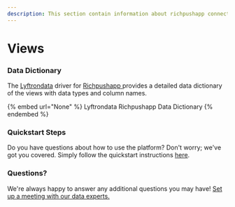 ```yaml
---
description: This section contain information about richpushapp connector views information
---
```


# Views

### Data Dictionary

The [Lyftrondata](https://www.lyftrondata.com/) driver for [Richpushapp](https://www.lyftrondata.com/integration/marketing-analytics/rich-push//)[ ](https://www.lyftrondata.com/integration/richpushapp/)provides a detailed data dictionary of the views with data types and column names.

{% embed url="None" %}
Lyftrondata Richpushapp Data Dictionary
{% endembed %}

### Quickstart Steps

Do you have questions about how to use the platform? Don't worry; we've got you covered. Simply follow the quickstart instructions [here](../README.md).

### Questions? <a href="#questions" id="questions"></a>

We're always happy to answer any additional questions you may have! [Set up a meeting with our data experts.](https://www.lyftrondata.com/book-a-meeting/)


